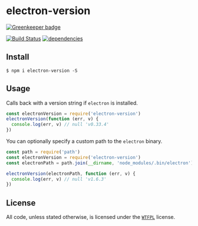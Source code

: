# electron-version

[![Greenkeeper badge](https://badges.greenkeeper.io/ralphtheninja/electron-version.svg)](https://greenkeeper.io/)

[![Build Status](https://travis-ci.org/ralphtheninja/electron-version.svg?branch=master)](https://travis-ci.org/ralphtheninja/electron-version)
[![dependencies](https://david-dm.org/ralphtheninja/electron-version.svg)](https://david-dm.org/ralphtheninja/electron-version)

## Install

```
$ npm i electron-version -S
```

## Usage

Calls back with a version string if `electron` is installed.

```js
const electronVersion = require('electron-version')
electronVersion(function (err, v) {
  console.log(err, v) // null 'v0.33.4'
})
```

You can optionally specify a custom path to the `electron` binary.

```js
const path = require('path')
const electronVersion = require('electron-version')
const electronPath = path.join(__dirname, 'node_modules/.bin/electron')

electronVersion(electronPath, function (err, v) {
  console.log(err, v) // null 'v1.6.3'
})
```

## License
All code, unless stated otherwise, is licensed under the [`WTFPL`](http://www.wtfpl.net/txt/copying/) license.
